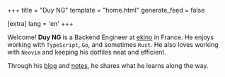 +++
title = "Duy NG"
template = "home.html"
generate_feed = false

[extra]
lang = 'en'
+++

Welcome! **Duy NG** is a Backend Engineer at [ekino](https://ekino.fr) in France. He enjoys working with `TypeScript`, `Go`, and sometimes `Rust`. He also loves working with `Neovim` and keeping his dotfiles neat and efficient.

Through his [blog](/blog) and [notes](/notes), he shares what he learns along the way.
